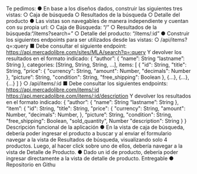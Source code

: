 Te pedimos:
● En base a los diseños dados, construir las siguientes tres vistas:
○ Caja de búsqueda
○ Resultados de la búsqueda
○ Detalle del producto
● Las vistas son navegables de manera independiente y cuentan con su propia url:
○ Caja de Búsqueda: “/”
○ Resultados de la búsqueda:“/items?search=”
○ Detalle del producto: “/items/:id”
● Construir los siguientes endpoints para ser utilizados desde las vistas:
○ /api/items?q=:query
■ Debe consultar el siguiente endpoint:
https://api.mercadolibre.com/sites/MLA/search?q=:query
Y devolver los resultados en el formato indicado:
{
 “author”: {
 “name”: String
 “lastname”: String
 },
 categories: [String, String, String, ...],
 items: [
 {
 "id": String,
 "title": String,
 "price": {
 "currency": String,
 "amount": Number,
 "decimals": Number
 },
 “picture”: String,
 "condition": String,
 "free_shipping": Boolean
 },
 {...},
 {...},
 {...}
 ]
}
○ /api/items/:id
■ Debe consultar los siguientes endpoints:
https://api.mercadolibre.com/items/:id
https://api.mercadolibre.com/items/:id​/description
Y devolver los resultados en el formato indicado:
{
 “author”: {
 “name”: String
 “lastname”: String
 },
 “item”: {
 "id": String,
 "title": String,
 "price": {
 "currency": String,
 "amount": Number,
 "decimals": Number,
 },
 “picture”: String,
 "condition": String,
 "free_shipping": Boolean,
 "sold_quantity", Number
 "description": String
 }
}
Descripción funcional de la aplicación
● En la vista de caja de búsqueda, debería poder ingresar el producto a buscar y al enviar el
formulario navegar a la vista de Resultados de búsqueda, visualizando solo 4 productos. Luego,
al hacer click sobre uno de ellos, debería navegar a la vista de Detalle de Producto.
● Dado un id de producto, debería poder ingresar directamente a la vista de detalle de producto.
Entregable
● Repositorio en Githu